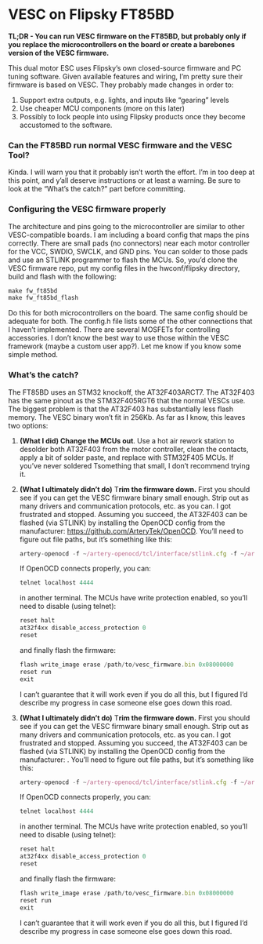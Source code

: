 # VESC on Flipsky FT85BD

**TL;DR - You can run VESC firmware on the FT85BD, but probably only if you replace the microcontrollers on the board or create a barebones version of the VESC firmware.**

This dual motor ESC uses Flipsky’s own closed-source firmware and PC tuning software. Given available features and wiring, I’m pretty sure their firmware is based on VESC. They probably made changes in order to:

1. Support extra outputs, e.g. lights, and inputs like “gearing” levels
2. Use cheaper MCU components (more on this later)
3.  Possibly to lock people into using Flipsky products once they become accustomed to the software.

### Can the FT85BD run normal VESC firmware and the VESC Tool?

Kinda. I will warn you that it probably isn’t worth the effort. I’m in too deep at this point, and y’all deserve instructions or at least a warning. Be sure to look at the “What’s the catch?” part before committing. 

### Configuring the VESC firmware properly

The architecture and pins going to the microcontroller are similar to other VESC-compatible boards. I am including a board config that maps the pins correctly. There are small pads (no connectors) near each motor controller for the VCC, SWDIO, SWCLK, and GND pins. You can solder to those pads and use an STLINK programmer to flash the MCUs. So, you’d clone the VESC firmware repo, put my config files in the hwconf/flipsky directory, build and flash with the following:

```jsx
make fw_ft85bd
make fw_ft85bd_flash
```

Do this for both microcontrollers on the board. The same config should be adequate for both. The config.h file lists some of the other connections that I haven’t implemented. There are several MOSFETs for controlling accessories. I don’t know the best way to use those within the VESC framework (maybe a custom user app?). Let me know if you know some simple method. 

### What’s the catch?

The FT85BD uses an STM32 knockoff, the AT32F403ARCT7. The AT32F403 has the same pinout as the STM32F405RGT6 that the normal VESCs use. The biggest problem is that the AT32F403 has substantially less flash memory. The VESC binary won’t fit in 256Kb. As far as I know, this leaves two options:

1. **(What I did) Change the MCUs out**. Use a hot air rework station to desolder both AT32F403 from the motor controller, clean the contacts, apply a bit of solder paste, and replace with STM32F405 MCUs. If you’ve never soldered Tsomething that small, I don’t recommend trying it.
2. **(What I ultimately didn’t do)** T**rim the firmware down.** First you should see if you can get the VESC firmware binary small enough. Strip out as many drivers and communication protocols, etc. as you can. I got frustrated and stopped. Assuming you succeed, the AT32F403 can be flashed (via STLINK) by installing the OpenOCD config from the manufacturer: https://github.com/ArteryTek/OpenOCD. You’ll need to figure out file paths, but it’s something like this:
    
    ```jsx
    artery-openocd -f ~/artery-openocd/tcl/interface/stlink.cfg -f ~/artery-openocd/tcl/target/at32f4xx.cfg
    ```
    
    If OpenOCD connects properly, you can:
    
    ```jsx
    telnet localhost 4444
    ```
    
    in another terminal. The MCUs have write protection enabled, so you’ll need to disable (using telnet):
    
    ```jsx
    reset halt
    at32f4xx disable_access_protection 0
    reset
    ```
    
    and finally flash the firmware: 
    
    ```jsx
    flash write_image erase /path/to/vesc_firmware.bin 0x08000000
    reset run
    exit
    ```
    
    I can’t guarantee that it will work even if you do all this, but I figured I’d describe my progress in case someone else goes down this road.
    
3. **(What I ultimately didn’t do)** T**rim the firmware down.** First you should see if you can get the VESC firmware binary small enough. Strip out as many drivers and communication protocols, etc. as you can. I got frustrated and stopped. Assuming you succeed, the AT32F403 can be flashed (via STLINK) by installing the OpenOCD config from the manufacturer: . You’ll need to figure out file paths, but it’s something like this:
    
    ```jsx
    artery-openocd -f ~/artery-openocd/tcl/interface/stlink.cfg -f ~/artery-openocd/tcl/target/at32f4xx.cfg
    ```
    
    If OpenOCD connects properly, you can:
    
    ```jsx
    telnet localhost 4444
    ```
    
    in another terminal. The MCUs have write protection enabled, so you’ll need to disable (using telnet):
    
    ```jsx
    reset halt
    at32f4xx disable_access_protection 0
    reset
    ```
    
    and finally flash the firmware: 
    
    ```jsx
    flash write_image erase /path/to/vesc_firmware.bin 0x08000000
    reset run
    exit
    ```
    
    I can’t guarantee that it will work even if you do all this, but I figured I’d describe my progress in case someone else goes down this road.